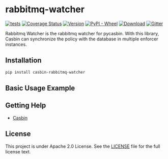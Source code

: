 # rabbitmq-watcher

[![tests](https://github.com/pycasbin/rabbitmq-watcher/actions/workflows/release.yml/badge.svg)](https://github.com/pycasbin/rabbitmq-watcher/actions/workflows/release.yml)
[![Coverage Status](https://coveralls.io/repos/github/pycasbin/rabbitmq-watcher/badge.svg)](https://coveralls.io/github/pycasbin/rabbitmq-watcher)
[![Version](https://img.shields.io/pypi/v/casbin-rabbitmq-watcher.svg)](https://pypi.org/project/casbin-rabbitmq-watcher/)
[![PyPI - Wheel](https://img.shields.io/pypi/wheel/casbin-rabbitmq-watcher.svg)](https://pypi.org/project/casbin-rabbitmq-watcher/)
[![Download](https://img.shields.io/pypi/dm/casbin-rabbitmq-watcher.svg)](https://pypi.org/project/casbin-rabbitmq-watcher/)
[![Gitter](https://badges.gitter.im/Join%20Chat.svg)](https://gitter.im/casbin/lobby)

Rabbitmq Watcher is the rabbitmq watcher for pycasbin. With this library, Casbin can synchronize the policy with the database in multiple enforcer instances.
## Installation
```bash
pip install casbin-rabbitmq-watcher
```

## Basic Usage Example

## Getting Help

- [Casbin](https://github.com/casbin/pycasbin)

## License

This project is under Apache 2.0 License. See the [LICENSE](LICENSE) file for the full license text.
